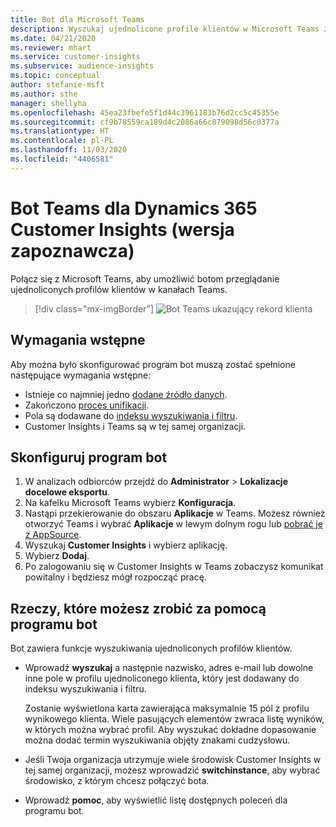 ```yaml
---
title: Bot dla Microsoft Teams
description: Wyszukaj ujednolicone profile klientów w Microsoft Teams za pomocą bota.
ms.date: 04/21/2020
ms.reviewer: mhart
ms.service: customer-insights
ms.subservice: audience-insights
ms.topic: conceptual
author: stefanie-msft
ms.author: sthe
manager: shellyha
ms.openlocfilehash: 45ea23fbefe5f1d44c3961183b76d2cc5c45355e
ms.sourcegitcommit: cf9b78559ca189d4c2086a66c879098d56c0377a
ms.translationtype: HT
ms.contentlocale: pl-PL
ms.lasthandoff: 11/03/2020
ms.locfileid: "4406581"
---
```

# <a name="teams-bot-for-dynamics-365-customer-insights-preview"></a>Bot Teams dla Dynamics 365 Customer Insights (wersja zapoznawcza)

Połącz się z Microsoft Teams, aby umożliwić botom przeglądanie ujednoliconych profilów klientów w kanałach Teams.

> [!div class="mx-imgBorder"]
> ![Bot Teams ukazujący rekord klienta](media/teams-bot.png "Bot Teams ukazujący rekord klienta")

## <a name="prerequisites"></a>Wymagania wstępne

Aby można było skonfigurować program bot muszą zostać spełnione następujące wymagania wstępne:

- Istnieje co najmniej jedno [dodane źródło danych](data-sources.md).
- Zakończono [proces unifikacji](data-unification.md).
- Pola są dodawane do [indeksu wyszukiwania i filtru](search-filter-index.md).
- Customer Insights i Teams są w tej samej organizacji.

## <a name="configure-the-bot"></a>Skonfiguruj program bot

1. W analizach odbiorców przejdź do **Administrator** > **Lokalizacje docelowe eksportu**.
1. Na kafelku Microsoft Teams wybierz **Konfiguracja**.
1. Nastąpi przekierowanie do obszaru **Aplikacje** w Teams. Możesz również otworzyć Teams i wybrać **Aplikacje** w lewym dolnym rogu lub [pobrać je z AppSource](https://go.microsoft.com/fwlink/?linkid=2124104).
1. Wyszukaj **Customer Insights** i wybierz aplikację.
1. Wybierz **Dodaj**.
1. Po zalogowaniu się w Customer Insights w Teams zobaczysz komunikat powitalny i będziesz mógł rozpocząć pracę.

## <a name="things-you-can-do-with-the-bot"></a>Rzeczy, które możesz zrobić za pomocą programu bot

Bot zawiera funkcje wyszukiwania ujednoliconych profilów klientów.

- Wprowadź **wyszukaj** a następnie nazwisko, adres e-mail lub dowolne inne pole w profilu ujednoliconego klienta, który jest dodawany do indeksu wyszukiwania i filtru.

  Zostanie wyświetlona karta zawierająca maksymalnie 15 pól z profilu wynikowego klienta. Wiele pasujących elementów zwraca listę wyników, w których można wybrać profil. Aby wyszukać dokładne dopasowanie można dodać termin wyszukiwania objęty znakami cudzysłowu.

- Jeśli Twoja organizacja utrzymuje wiele środowisk Customer Insights w tej samej organizacji, możesz wprowadzić **switchinstance**, aby wybrać środowisko, z którym chcesz połączyć bota.

- Wprowadź **pomoc**, aby wyświetlić listę dostępnych poleceń dla programu bot.  
